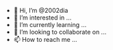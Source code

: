 - 👋 Hi, I’m @2002dia
- 👀 I’m interested in ...
- 🌱 I’m currently learning ...
- 💞️ I’m looking to collaborate on ...
- 📫 How to reach me ...

<!---
2002dia/2002dia is a ✨ special ✨ repository because its `README.md` (this file) appears on your GitHub profile.
You can click the Preview link to take a look at your changes.
--->
